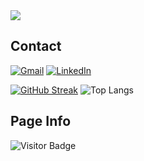 <img src="https://raw.githubusercontent.com/Raymo111/Raymo111/master/intro.gif">

## Contact
<!--
 Gmail buttom: when user clicks the button, their system default mail app will open and with my email address to send an email
-->
[![Gmail](https://img.shields.io/badge/Gmail-D14836?style=for-the-badge&logo=gmail&logoColor=white)](mailto:jasontang0226@gmail.com)
[![LinkedIn](https://img.shields.io/badge/LinkedIn-0077B5?style=for-the-badge&logo=linkedin&logoColor=white)](https://www.linkedin.com/in/jason-tang-on21/)

[![GitHub Streak](http://github-readme-streak-stats.herokuapp.com?user=jtang25&theme=github-dark-blue&hide_border=true&border_radius=0)](https://git.io/streak-stats)
![Top Langs](https://github-readme-stats.vercel.app/api/top-langs/?username=jtang25&theme=github-dark-blue&hide_border=true)

## Page Info
![Visitor Badge](https://visitor-badge-reloaded.herokuapp.com/badge?page_id=jtang25&style=for-the-badge&logo=github&logoColor=white&color=5AC69D&labelColor=white)
